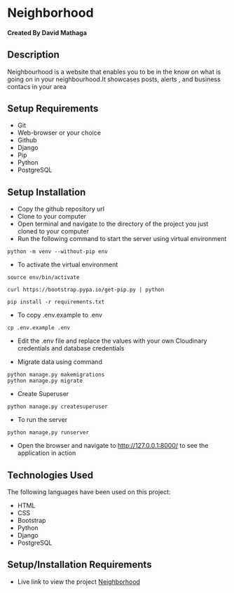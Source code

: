 # Neighborhood

#### Created By David Mathaga

## Description

Neighbourhood is a website that enables you to be in the know on what is going on in your neighbourhood.It showcases posts, alerts , and business contacs in your area

## Setup Requirements

- Git
- Web-browser or your choice
- Github
- Django 
- Pip
- Python 
- PostgreSQL


## Setup Installation

- Copy the github repository url
- Clone to your computer
- Open terminal and navigate to the directory of the project you just cloned to your computer
- Run the following command to start the server using virtual environment

```
python -m venv --without-pip env
```

- To activate the virtual environment

```
source env/bin/activate
```

```
curl https://bootstrap.pypa.io/get-pip.py | python
```

```
pip install -r requirements.txt
```

- To copy .env.example to .env

```
cp .env.example .env
```

- Edit the .env file and replace the values with your own Cloudinary credentials and database credentials

- Migrate data using command 
```
python manage.py makemigrations
python manage.py migrate
```

- Create Superuser
```
python manage.py createsuperuser
```

- To run the server

```
python manage.py runserver

```

- Open the browser and navigate to http://127.0.0.1:8000/ to see the application in action

## Technologies Used

The following languages have been used on this project:

- HTML
- CSS
- Bootstrap
- Python
- Django
- PostgreSQL

## Setup/Installation Requirements

- Live link to view the project <a target="_blank" href="">Neighborhood</a>

